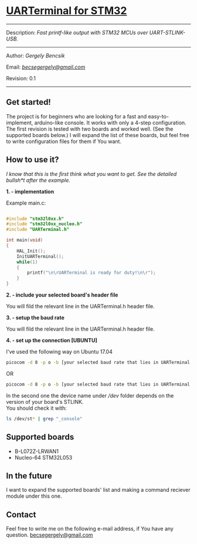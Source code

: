 # [UARTerminal for STM32](https://github.com/errorport/UARTerminal4STM32)
___

Description: _Fast printf-like output with STM32 MCUs over UART-STLINK-USB._

___

Author:	_Gergely Bencsik_

Email:	_[becsegergely@gmail.com](mailto:becsegergely@gmail.com)_

Revision: 0.1
___


## Get started!

The project is for beginners who are looking for a fast and easy-to-implement, arduino-like console. It works with only a 4-step configuration.
The first revision is tested with two boards and worked well. (See the supported boards below.)
I will expand the list of these boards, but feel free to write configuration files for them if You want. 


## How to use it?

_I know that this is the first think what you want to get. See the detailed bullsh*t after the example._

__1. - implementation__

Example main.c:

```c

#include "stm32l0xx.h"
#include "stm32l0xx_nucleo.h"
#include "UARTerminal.h"

int main(void)
{
	HAL_Init();
	InitUARTerminal();
	while(1)
	{
		printf("\n\rUARTerminal is ready for duty!\n\r");
	}
}

```

__2. - include your selected board's header file__

You will fild the relevant line in the UARTerminal.h header file.

__3. - setup the baud rate__

You will fild the relevant line in the UARTerminal.h header file.

__4. - set up the connection [UBUNTU]__

I've used the following way on Ubuntu 17.04

```sh
picocom -d 8 -p o -b [your selected baud rate that lies in UARTerminal.h] /dev/ttyACM0
```
OR

```sh
picocom -d 8 -p o -b [your selected baud rate that lies in UARTerminal.h] /dev/stlinkv2_console

```
In the second one the device name under _/dev_ folder depends on the version of your board's STLINK.  
You should check it with:
```sh
ls /dev/st* | grep "_console"
```

## Supported boards

- B-L072Z-LRWAN1
- Nucleo-64 STM32L053

## In the future

I want to expand the supported boards' list and making a command reciever module under this one.

## Contact

Feel free to write me on the following e-mail address, if You have any question.
[becsegergely@gmail.com](mailto:becsegergely@gmail.com)

